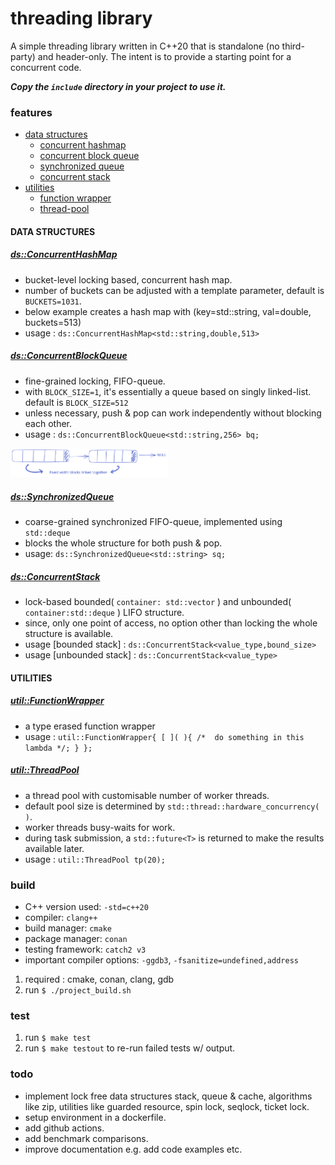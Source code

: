 # threading library

A simple threading library written in C++20 that is standalone (no third-party) and header-only.
The intent is to provide a starting point for a concurrent code.

***Copy the `include` directory in your project to use it.***


### features

- [data structures](#data-structures)
    - [concurrent hashmap](#concurrent-hashmap)
    - [concurrent block queue](#concurrent-block-queue)
    - [synchronized queue](#synchronized-queue)
    - [concurrent stack](#concurrent-stack)
- [utilities](#utilities)
    - [function wrapper](#function-wrapper)
    - [thread-pool](#thread-pool)

#### DATA STRUCTURES <a name="data-structures"/>

##### [ds::ConcurrentHashMap](./include/ds/concurrent_hash_map.h) <a name="concurrent-hashmap"/>
- bucket-level locking based, concurrent hash map.
- number of buckets can be adjusted with a template parameter, default is `BUCKETS=1031`.
- below example creates a hash map with (key=std::string, val=double, buckets=513)
- usage : `ds::ConcurrentHashMap<std::string,double,513>`

##### [ds::ConcurrentBlockQueue](./include/ds/concurrent_block_queue.h) <a name="concurrent-block-queue"/>
- fine-grained locking, FIFO-queue. 
- with `BLOCK_SIZE=1`, it's essentially a queue based on singly linked-list. default is `BLOCK_SIZE=512`
- unless necessary, push & pop can work independently without blocking each other.
- usage :  `ds::ConcurrentBlockQueue<std::string,256> bq;`
<img src="./resources/images/concurrent_blocked_queue.svg" alt="block_queue" style="max-width: 50%;"/>

##### [ds::SynchronizedQueue](./include/ds/synchronized_queue.h) <a name="synchronized-queue"/>
- coarse-grained synchronized FIFO-queue, implemented using `std::deque`
- blocks the whole structure for both push & pop.
- usage: `ds::SynchronizedQueue<std::string> sq;`

##### [ds::ConcurrentStack](./include/ds/concurrent_stack.h) <a name="concurrent-stack"/>
- lock-based bounded( `container: std::vector` ) and unbounded( `container:std::deque` ) LIFO structure.
- since, only one point of access, no option other than locking the whole structure is available.
- usage [bounded stack]   : `ds::ConcurrentStack<value_type,bound_size>`
- usage [unbounded stack] : `ds::ConcurrentStack<value_type>`

#### UTILITIES

##### [util::FunctionWrapper](./include/util/function_wrapper.h) <a name="function-wrapper"/>
- a type erased function wrapper
- usage : `util::FunctionWrapper{ [ ]( ){ /*  do something in this lambda */; } };`


##### [util::ThreadPool](./include/util/thread_pool.h) <a name="thread-pool"/>
- a thread pool with customisable number of worker threads.
- default pool size is determined by `std::thread::hardware_concurrency( )`.
- worker threads busy-waits for work.
- during task submission, a `std::future<T>` is returned to make the results available later.
- usage : `util::ThreadPool tp(20);`


### build

- C++ version used: `-std=c++20`
- compiler: `clang++`
- build manager: `cmake`
- package manager: `conan`
- testing framework: `catch2 v3`
- important compiler options: `-ggdb3`, `-fsanitize=undefined,address`

1. required : cmake, conan, clang, gdb
2. run `$ ./project_build.sh`


### test

1. run `$ make test`
2. run `$ make testout` to re-run failed tests w/ output.


### todo
- implement lock free data structures stack, queue & cache, algorithms like zip, utilities like guarded resource, spin lock, seqlock, ticket lock.
- setup environment in a dockerfile.
- add github actions.
- add benchmark comparisons.
- improve documentation e.g. add code examples etc.
